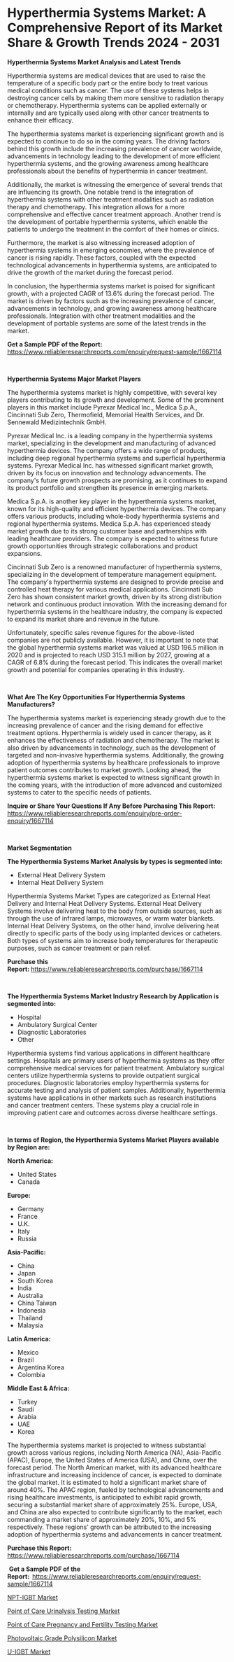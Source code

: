 <p><h1>Hyperthermia Systems Market: A Comprehensive Report of its Market Share & Growth Trends 2024 - 2031</h1></p><p><strong>Hyperthermia Systems Market Analysis and Latest Trends</strong></p>
<p><p>Hyperthermia systems are medical devices that are used to raise the temperature of a specific body part or the entire body to treat various medical conditions such as cancer. The use of these systems helps in destroying cancer cells by making them more sensitive to radiation therapy or chemotherapy. Hyperthermia systems can be applied externally or internally and are typically used along with other cancer treatments to enhance their efficacy.</p><p>The hyperthermia systems market is experiencing significant growth and is expected to continue to do so in the coming years. The driving factors behind this growth include the increasing prevalence of cancer worldwide, advancements in technology leading to the development of more efficient hyperthermia systems, and the growing awareness among healthcare professionals about the benefits of hyperthermia in cancer treatment.</p><p>Additionally, the market is witnessing the emergence of several trends that are influencing its growth. One notable trend is the integration of hyperthermia systems with other treatment modalities such as radiation therapy and chemotherapy. This integration allows for a more comprehensive and effective cancer treatment approach. Another trend is the development of portable hyperthermia systems, which enable the patients to undergo the treatment in the comfort of their homes or clinics.</p><p>Furthermore, the market is also witnessing increased adoption of hyperthermia systems in emerging economies, where the prevalence of cancer is rising rapidly. These factors, coupled with the expected technological advancements in hyperthermia systems, are anticipated to drive the growth of the market during the forecast period.</p><p>In conclusion, the hyperthermia systems market is poised for significant growth, with a projected CAGR of 13.6% during the forecast period. The market is driven by factors such as the increasing prevalence of cancer, advancements in technology, and growing awareness among healthcare professionals. Integration with other treatment modalities and the development of portable systems are some of the latest trends in the market.</p></p>
<p><strong>Get a Sample PDF of the Report:&nbsp;</strong> <a href="https://www.reliableresearchreports.com/enquiry/request-sample/1667114">https://www.reliableresearchreports.com/enquiry/request-sample/1667114</a></p>
<p>&nbsp;</p>
<p><strong>Hyperthermia Systems Major Market Players</strong></p>
<p><p>The hyperthermia systems market is highly competitive, with several key players contributing to its growth and development. Some of the prominent players in this market include Pyrexar Medical Inc., Medica S.p.A., Cincinnati Sub Zero, Thermofield, Memorial Health Services, and Dr. Sennewald Medizintechnik GmbH.</p><p>Pyrexar Medical Inc. is a leading company in the hyperthermia systems market, specializing in the development and manufacturing of advanced hyperthermia devices. The company offers a wide range of products, including deep regional hyperthermia systems and superficial hyperthermia systems. Pyrexar Medical Inc. has witnessed significant market growth, driven by its focus on innovation and technology advancements. The company's future growth prospects are promising, as it continues to expand its product portfolio and strengthen its presence in emerging markets.</p><p>Medica S.p.A. is another key player in the hyperthermia systems market, known for its high-quality and efficient hyperthermia devices. The company offers various products, including whole-body hyperthermia systems and regional hyperthermia systems. Medica S.p.A. has experienced steady market growth due to its strong customer base and partnerships with leading healthcare providers. The company is expected to witness future growth opportunities through strategic collaborations and product expansions.</p><p>Cincinnati Sub Zero is a renowned manufacturer of hyperthermia systems, specializing in the development of temperature management equipment. The company's hyperthermia systems are designed to provide precise and controlled heat therapy for various medical applications. Cincinnati Sub Zero has shown consistent market growth, driven by its strong distribution network and continuous product innovation. With the increasing demand for hyperthermia systems in the healthcare industry, the company is expected to expand its market share and revenue in the future.</p><p>Unfortunately, specific sales revenue figures for the above-listed companies are not publicly available. However, it is important to note that the global hyperthermia systems market was valued at USD 196.5 million in 2020 and is projected to reach USD 315.1 million by 2027, growing at a CAGR of 6.8% during the forecast period. This indicates the overall market growth and potential for companies operating in this industry.</p></p>
<p>&nbsp;</p>
<p><strong>What Are The Key Opportunities For Hyperthermia Systems Manufacturers?</strong></p>
<p><p>The hyperthermia systems market is experiencing steady growth due to the increasing prevalence of cancer and the rising demand for effective treatment options. Hyperthermia is widely used in cancer therapy, as it enhances the effectiveness of radiation and chemotherapy. The market is also driven by advancements in technology, such as the development of targeted and non-invasive hyperthermia systems. Additionally, the growing adoption of hyperthermia systems by healthcare professionals to improve patient outcomes contributes to market growth. Looking ahead, the hyperthermia systems market is expected to witness significant growth in the coming years, with the introduction of more advanced and customized systems to cater to the specific needs of patients.</p></p>
<p><strong>Inquire or Share Your Questions If Any Before Purchasing This Report:</strong> <a href="https://www.reliableresearchreports.com/enquiry/pre-order-enquiry/1667114">https://www.reliableresearchreports.com/enquiry/pre-order-enquiry/1667114</a></p>
<p>&nbsp;</p>
<p><strong>Market Segmentation</strong></p>
<p><strong>The Hyperthermia Systems Market Analysis by types is segmented into:</strong></p>
<p><ul><li>External Heat Delivery System</li><li>Internal Heat Delivery System</li></ul></p>
<p><p>Hyperthermia Systems Market Types are categorized as External Heat Delivery and Internal Heat Delivery Systems. External Heat Delivery Systems involve delivering heat to the body from outside sources, such as through the use of infrared lamps, microwaves, or warm water blankets. Internal Heat Delivery Systems, on the other hand, involve delivering heat directly to specific parts of the body using implanted devices or catheters. Both types of systems aim to increase body temperatures for therapeutic purposes, such as cancer treatment or pain relief.</p></p>
<p><strong>Purchase this Report:&nbsp;</strong><a href="https://www.reliableresearchreports.com/purchase/1667114">https://www.reliableresearchreports.com/purchase/1667114</a></p>
<p>&nbsp;</p>
<p><strong>The Hyperthermia Systems Market Industry Research by Application is segmented into:</strong></p>
<p><ul><li>Hospital</li><li>Ambulatory Surgical Center</li><li>Diagnostic Laboratories</li><li>Other</li></ul></p>
<p><p>Hyperthermia systems find various applications in different healthcare settings. Hospitals are primary users of hyperthermia systems as they offer comprehensive medical services for patient treatment. Ambulatory surgical centers utilize hyperthermia systems to provide outpatient surgical procedures. Diagnostic laboratories employ hyperthermia systems for accurate testing and analysis of patient samples. Additionally, hyperthermia systems have applications in other markets such as research institutions and cancer treatment centers. These systems play a crucial role in improving patient care and outcomes across diverse healthcare settings.</p></p>
<p>&nbsp;</p>
<p><strong>In terms of Region, the Hyperthermia Systems Market Players available by Region are:</strong></p>
<p>
    <p> <strong> North America: </strong>
        <ul>
            <li>United States</li>
            <li>Canada</li>
        </ul>
        </p> 
    <p> <strong> Europe: </strong>
        <ul>
            <li>Germany</li>
            <li>France</li>
            <li>U.K.</li>
            <li>Italy</li>
            <li>Russia</li>
        </ul>
        </p> 
    <p> <strong> Asia-Pacific: </strong>
        <ul>
            <li>China</li>
            <li>Japan</li>
            <li>South Korea</li>
            <li>India</li>
            <li>Australia</li>
            <li>China Taiwan</li>
            <li>Indonesia</li>
            <li>Thailand</li>
            <li>Malaysia</li>
        </ul>
        </p> 
    <p> <strong> Latin America: </strong>
        <ul>
            <li>Mexico</li>
            <li>Brazil</li>
            <li>Argentina Korea</li>
            <li>Colombia</li>
        </ul>
        </p> 
    <p> <strong> Middle East & Africa: </strong>
        <ul>
            <li>Turkey</li>
            <li>Saudi</li>
            <li>Arabia</li>
            <li>UAE</li>
            <li>Korea</li>
        </ul>
    </p>
    </p>
<p><p>The hyperthermia systems market is projected to witness substantial growth across various regions, including North America (NA), Asia-Pacific (APAC), Europe, the United States of America (USA), and China, over the forecast period. The North American market, with its advanced healthcare infrastructure and increasing incidence of cancer, is expected to dominate the global market. It is estimated to hold a significant market share of around 40%. The APAC region, fueled by technological advancements and rising healthcare investments, is anticipated to exhibit rapid growth, securing a substantial market share of approximately 25%. Europe, USA, and China are also expected to contribute significantly to the market, each commanding a market share of approximately 20%, 10%, and 5% respectively. These regions' growth can be attributed to the increasing adoption of hyperthermia systems and advancements in cancer treatment.</p></p>
<p><strong>Purchase this Report: </strong><a href="https://www.reliableresearchreports.com/purchase/1667114">https://www.reliableresearchreports.com/purchase/1667114</a></p>
<p>&nbsp;<strong>Get a Sample PDF of the Report:&nbsp;&nbsp;</strong><a href="https://www.reliableresearchreports.com/enquiry/request-sample/1667114">https://www.reliableresearchreports.com/enquiry/request-sample/1667114</a></p>
<p><strong></strong></p>
<p><p><a href="https://medium.com/@jakeferguson44521/npt-igbt-market-insight-market-trends-growth-forecasted-from-2024-to-2031-7f5a74203cc7">NPT-IGBT Market</a></p><p><a href="https://github.com/lylyparadise/Market-Research-Report-List-1/blob/main/point-of-care-urinalysis-testing-market.md">Point of Care Urinalysis Testing Market</a></p><p><a href="https://github.com/globismark/Market-Research-Report-List-1/blob/main/point-of-care-pregnancy-and-fertility-testing-market.md">Point of Care Pregnancy and Fertility Testing Market</a></p><p><a href="https://medium.com/p/11ad5821c91c/edit">Photovoltaic Grade Polysilicon Market</a></p><p><a href="https://medium.com/@jakeferguson44521/u-igbt-market-trends-and-market-analysis-forecasted-for-period-2024-2031-0d14c4b8244b">U-IGBT Market</a></p></p>